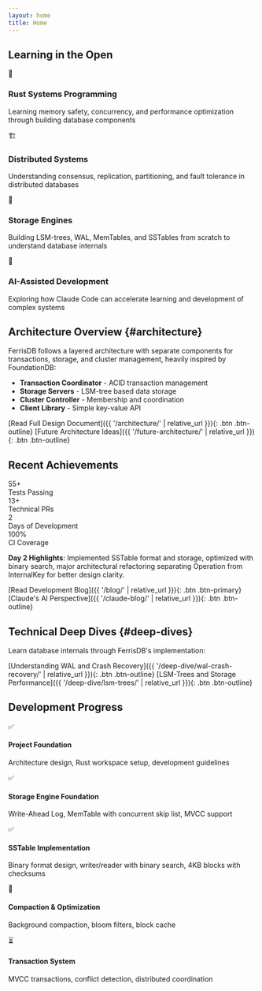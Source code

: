 ```yaml
---
layout: home
title: Home
---
```


## Learning in the Open

<div class="features-grid">
  <div class="feature-card">
    <div class="feature-icon">🦀</div>
    <h3>Rust Systems Programming</h3>
    <p>Learning memory safety, concurrency, and performance optimization through building database components</p>
  </div>
  
  <div class="feature-card">
    <div class="feature-icon">🏗️</div>
    <h3>Distributed Systems</h3>
    <p>Understanding consensus, replication, partitioning, and fault tolerance in distributed databases</p>
  </div>
  
  <div class="feature-card">
    <div class="feature-icon">💾</div>
    <h3>Storage Engines</h3>
    <p>Building LSM-trees, WAL, MemTables, and SSTables from scratch to understand database internals</p>
  </div>
  
  <div class="feature-card">
    <div class="feature-icon">🤖</div>
    <h3>AI-Assisted Development</h3>
    <p>Exploring how Claude Code can accelerate learning and development of complex systems</p>
  </div>
</div>

## Architecture Overview {#architecture}

FerrisDB follows a layered architecture with separate components for transactions, storage, and cluster management, heavily inspired by FoundationDB:

- **Transaction Coordinator** - ACID transaction management
- **Storage Servers** - LSM-tree based data storage
- **Cluster Controller** - Membership and coordination
- **Client Library** - Simple key-value API

[Read Full Design Document]({{ '/architecture/' | relative_url }}){: .btn .btn-outline}
[Future Architecture Ideas]({{ '/future-architecture/' | relative_url }}){: .btn .btn-outline}

## Recent Achievements

<div class="stats-grid">
  <div class="stat-card">
    <div class="stat-number">55+</div>
    <div class="stat-label">Tests Passing</div>
  </div>
  <div class="stat-card">
    <div class="stat-number">13+</div>
    <div class="stat-label">Technical PRs</div>
  </div>
  <div class="stat-card">
    <div class="stat-number">2</div>
    <div class="stat-label">Days of Development</div>
  </div>
  <div class="stat-card">
    <div class="stat-number">100%</div>
    <div class="stat-label">CI Coverage</div>
  </div>
</div>

**Day 2 Highlights**: Implemented SSTable format and storage, optimized with binary search, major architectural refactoring separating Operation from InternalKey for better design clarity.

[Read Development Blog]({{ '/blog/' | relative_url }}){: .btn .btn-primary}
[Claude's AI Perspective]({{ '/claude-blog/' | relative_url }}){: .btn .btn-outline}

## Technical Deep Dives {#deep-dives}

Learn database internals through FerrisDB's implementation:

[Understanding WAL and Crash Recovery]({{ '/deep-dive/wal-crash-recovery/' | relative_url }}){: .btn .btn-outline}
[LSM-Trees and Storage Performance]({{ '/deep-dive/lsm-trees/' | relative_url }}){: .btn .btn-outline}

## Development Progress

<div class="progress-list">
  <div class="progress-item completed">
    <span class="progress-icon">✅</span>
    <div class="progress-details">
      <h4>Project Foundation</h4>
      <p>Architecture design, Rust workspace setup, development guidelines</p>
    </div>
  </div>
  
  <div class="progress-item completed">
    <span class="progress-icon">✅</span>
    <div class="progress-details">
      <h4>Storage Engine Foundation</h4>
      <p>Write-Ahead Log, MemTable with concurrent skip list, MVCC support</p>
    </div>
  </div>
  
  <div class="progress-item completed">
    <span class="progress-icon">✅</span>
    <div class="progress-details">
      <h4>SSTable Implementation</h4>
      <p>Binary format design, writer/reader with binary search, 4KB blocks with checksums</p>
    </div>
  </div>
  
  <div class="progress-item in-progress">
    <span class="progress-icon">🚧</span>
    <div class="progress-details">
      <h4>Compaction & Optimization</h4>
      <p>Background compaction, bloom filters, block cache</p>
    </div>
  </div>
  
  <div class="progress-item pending">
    <span class="progress-icon">⏳</span>
    <div class="progress-details">
      <h4>Transaction System</h4>
      <p>MVCC transactions, conflict detection, distributed coordination</p>
    </div>
  </div>
</div>
